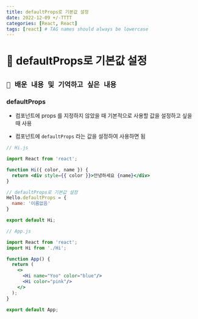 ```yaml
---
title: defaultProps로 기본값 설정
date: 2022-12-09 +/-TTTT
categories: [React, React]
tags: [react] # TAG names should always be lowercase
---
```


# 🔖 defaultProps로 기본값 설정

## `📌 배운 내용 및 기억하고 싶은 내용`

### defaultProps

- 컴포넌트에 props 를 지정하지 않았을 때 기본적으로 사용할 값을 설정하고 싶을 때 사용

- 컴포넌트에 `defaultProps` 라는 값을 설정하여 사용하면 됨

```jsx
// Hi.js

import React from 'react';

function Hi({ color, name }) {
  return <div style={{ color }}>안녕하세요 {name}</div>
}

// defaultProps로 기본값 설정
Hello.defaultProps = {
  name: '이름없음'
}

export default Hi;

// App.js

import React from 'react';
import Hi from './Hi';

function App() {
  return (
    <>
      <Hi name="Yoo" color="blue"/>
      <Hi color="pink"/>
    </>
  );
}

export default App;
```

